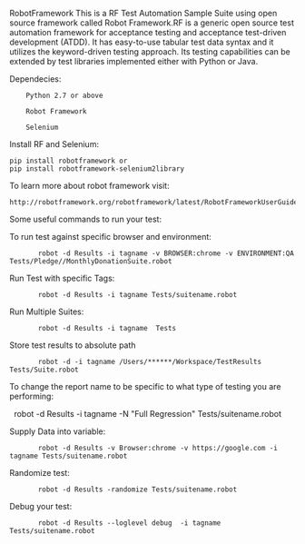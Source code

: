 RobotFramework
	This is a RF Test Automation Sample Suite using open source framework called Robot Framework.RF is a generic open source test 		automation framework for acceptance testing and acceptance test-driven development (ATDD). It has easy-to-use tabular test data 	syntax and it utilizes the keyword-driven testing approach. Its testing capabilities can be extended by test libraries 	implemented either with Python or Java.
    
 Dependecies:

        Python 2.7 or above

        Robot Framework

        Selenium

Install RF and Selenium:

	pip install robotframework or
	pip install robotframework-selenium2library
		
To learn more about robot framework visit:

	http://robotframework.org/robotframework/latest/RobotFrameworkUserGuide.html

Some useful commands to run your test:

To run test against specific browser and environment:

    	   robot -d Results -i tagname -v BROWSER:chrome -v ENVIRONMENT:QA  Tests/Pledge//MonthlyDonationSuite.robot

Run Test with specific Tags:

    	   robot -d Results -i tagname Tests/suitename.robot

Run Multiple Suites:

    	   robot -d Results -i tagname  Tests

Store test results to absolute path

    	   robot -d -i tagname /Users/******/Workspace/TestResults Tests/Suite.robot

To change the report name to be specific to what type of testing you are performing:

    	  robot -d Results -i tagname  -N "Full Regression" Tests/suitename.robot

Supply Data into variable:

    	   robot -d Results -v Browser:chrome -v https://google.com -i tagname Tests/suitename.robot

Randomize test:

    	   robot -d Results -randomize Tests/suitename.robot

Debug your test:

    	   robot -d Results --loglevel debug  -i tagname  Tests/suitename.robot
